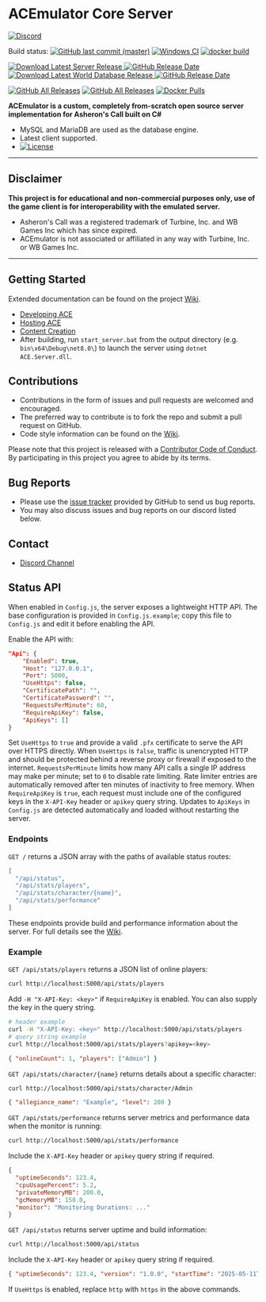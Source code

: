 # ACEmulator Core Server

[![Discord](https://img.shields.io/discord/261242462972936192.svg?label=play+now!&style=for-the-badge&logo=discord)](https://discord.gg/C2WzhP9)

Build status: [![GitHub last commit (master)](https://img.shields.io/github/last-commit/acemulator/ace/master)](https://github.com/ACEmulator/ACE/commits/master) [![Windows CI](https://ci.appveyor.com/api/projects/status/rqebda31cgu8u59w/branch/master?svg=true)](https://ci.appveyor.com/project/LtRipley36706/ace/branch/master) [![docker build](https://github.com/ACEmulator/ACE/actions/workflows/docker-image.yml/badge.svg)](https://hub.docker.com/r/acemulator/ace)

[![Download Latest Server Release](https://img.shields.io/github/v/release/ACEmulator/ACE?label=latest%20server%20release) ![GitHub Release Date](https://img.shields.io/github/release-date/acemulator/ace)](https://github.com/ACEmulator/ACE/releases/latest)
[![Download Latest World Database Release](https://img.shields.io/github/v/release/ACEmulator/ACE-World-16PY-Patches?label=latest%20world%20database%20release) ![GitHub Release Date](https://img.shields.io/github/release-date/acemulator/ACE-World-16PY-Patches)](https://github.com/ACEmulator/ACE-World-16PY-Patches/releases/latest)

[![GitHub All Releases](https://img.shields.io/github/downloads/acemulator/ace/total?label=server%20downloads)](https://github.com/ACEmulator/ACE/releases) [![GitHub All Releases](https://img.shields.io/github/downloads/acemulator/ACE-World-16PY-Patches/total?label=database%20downloads)](https://github.com/ACEmulator/ACE-World-16PY-Patches/releases) [![Docker Pulls](https://img.shields.io/docker/pulls/acemulator/ace)](https://hub.docker.com/r/acemulator/ace)

**ACEmulator is a custom, completely from-scratch open source server implementation for Asheron's Call built on C#**
 * MySQL and MariaDB are used as the database engine.
 * Latest client supported.
 * [![License](https://img.shields.io/github/license/acemulator/ace)](https://github.com/ACEmulator/ACE/blob/master/LICENSE)

***
## Disclaimer
**This project is for educational and non-commercial purposes only, use of the game client is for interoperability with the emulated server.**
- Asheron's Call was a registered trademark of Turbine, Inc. and WB Games Inc which has since expired.
- ACEmulator is not associated or affiliated in any way with Turbine, Inc. or WB Games Inc.
***
## Getting Started
Extended documentation can be found on the project [Wiki](https://github.com/ACEmulator/ACE/wiki).
* [Developing ACE](https://github.com/ACEmulator/ACE/wiki/ACE-Development)
* [Hosting ACE](https://github.com/ACEmulator/ACE/wiki/ACE-Hosting)
* [Content Creation](https://github.com/ACEmulator/ACE/wiki/Content-Creation)
* After building, run `start_server.bat` from the output directory (e.g. `bin\x64\Debug\net8.0\`) to launch the server using `dotnet ACE.Server.dll`.

## Contributions
* Contributions in the form of issues and pull requests are welcomed and encouraged.
* The preferred way to contribute is to fork the repo and submit a pull request on GitHub.
* Code style information can be found on the [Wiki](https://github.com/ACEmulator/ACE/wiki/Code-Style).

Please note that this project is released with a [Contributor Code of Conduct](https://github.com/ACEmulator/ACE/blob/master/CODE_OF_CONDUCT.md). By participating in this project you agree to abide by its terms.

## Bug Reports
* Please use the [issue tracker](https://github.com/ACEmulator/ACE/issues) provided by GitHub to send us bug reports.
* You may also discuss issues and bug reports on our discord listed below.

## Contact
* [Discord Channel](https://discord.gg/C2WzhP9)

## Status API
When enabled in `Config.js`, the server exposes a lightweight HTTP API.
The base configuration is provided in `Config.js.example`; copy this file to
`Config.js` and edit it before enabling the API.

Enable the API with:

```json
"Api": {
    "Enabled": true,
    "Host": "127.0.0.1",
    "Port": 5000,
    "UseHttps": false,
    "CertificatePath": "",
    "CertificatePassword": "",
    "RequestsPerMinute": 60,
    "RequireApiKey": false,
    "ApiKeys": []
}
```

Set `UseHttps` to `true` and provide a valid `.pfx` certificate to serve the API
over HTTPS directly. When `UseHttps` is `false`, traffic is unencrypted HTTP and
should be protected behind a reverse proxy or firewall if exposed to the
internet. `RequestsPerMinute` limits how many API calls a single IP address may
make per minute; set to `0` to disable rate limiting. Rate limiter entries are
automatically removed after ten minutes of inactivity to free memory. When
`RequireApiKey` is `true`, each request must include one of the configured
keys in the `X-API-Key` header or `apikey` query string. Updates to `ApiKeys`
in `Config.js` are detected automatically and loaded without restarting the
server.

### Endpoints
`GET /` returns a JSON array with the paths of available status routes:

```json
[
  "/api/status",
  "/api/stats/players",
  "/api/stats/character/{name}",
  "/api/stats/performance"
]
```

These endpoints provide build and performance information about the server. For
full details see the [Wiki](https://github.com/ACEmulator/ACE/wiki/Status-API).

### Example
`GET /api/stats/players` returns a JSON list of online players:

```bash
curl http://localhost:5000/api/stats/players
```

Add `-H "X-API-Key: <key>"` if `RequireApiKey` is enabled.
You can also supply the key in the query string.

```bash
# header example
curl -H "X-API-Key: <key>" http://localhost:5000/api/stats/players
# query string example
curl http://localhost:5000/api/stats/players?apikey=<key>
```

```json
{ "onlineCount": 1, "players": ["Admin"] }
```

`GET /api/stats/character/{name}` returns details about a specific character:

```bash
curl http://localhost:5000/api/stats/character/Admin
```

```json
{ "allegiance_name": "Example", "level": 200 }
```

`GET /api/stats/performance` returns server metrics and performance data when the monitor is running:

```bash
curl http://localhost:5000/api/stats/performance
```

Include the `X-API-Key` header or `apikey` query string if required.

```json
{
  "uptimeSeconds": 123.4,
  "cpuUsagePercent": 5.2,
  "privateMemoryMB": 200.0,
  "gcMemoryMB": 150.0,
  "monitor": "Monitoring Durations: ..."
}
```

`GET /api/status` returns server uptime and build information:

```bash
curl http://localhost:5000/api/status
```

Include the `X-API-Key` header or `apikey` query string if required.

```json
{ "uptimeSeconds": 123.4, "version": "1.0.0", "startTime": "2025-05-11T02:21:11Z" }
```

If `UseHttps` is enabled, replace `http` with `https` in the above commands.
